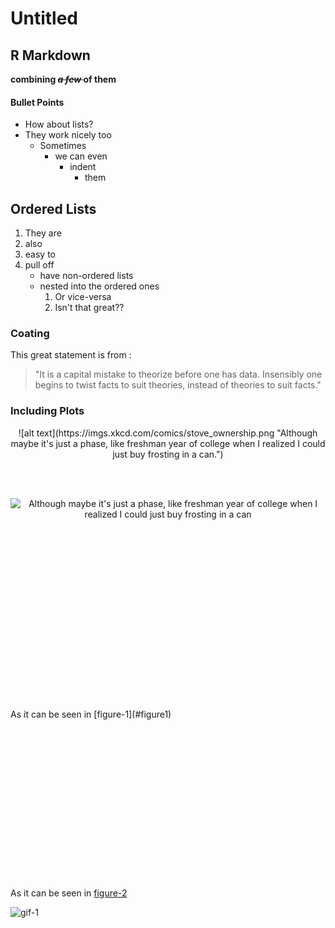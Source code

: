 Untitled
================

R Markdown
----------

**combining <del>*a few* </del> of them**

#### Bullet Points

-   How about lists?
-   They work nicely too
    -   Sometimes
        -   we can even
            -   indent
                -   them

Ordered Lists
-------------

1.  They are
2.  also
3.  easy to
4.  pull off
    -   have non-ordered lists
    -   nested into the ordered ones
        1.  Or vice-versa
        2.  Isn't that great??

### Coating

This great statement is from :

> "It is a capital mistake to theorize before one has data. Insensibly one begins to twist facts to suit theories, instead of theories to suit facts."

### Including Plots

<a name="figure1"></a>
<p style="text-align: center;">
![alt text](https://imgs.xkcd.com/comics/stove_ownership.png "Although maybe it's just a phase, like freshman year of college when I realized I could just buy frosting in a can.")
</p>
<br> <br> <a name="figure2"></a>
<p style="text-align: center;">
<img src="https://imgs.xkcd.com/comics/stove_ownership.png" alt="Although maybe it's just a phase, like freshman year of college when I realized I could just buy frosting in a can">
</p>
<br><br><br><br><br><br><br><br><br><br><br><br><br><br><br><br><br> As it can be seen in [figure-1](#figure1)

<br><br><br><br><br><br><br><br><br><br><br><br><br><br><br> As it can be seen in [figure-2](#figure2)

![**gif-1**](https://i.imgur.com/zNssDtS.gif)
